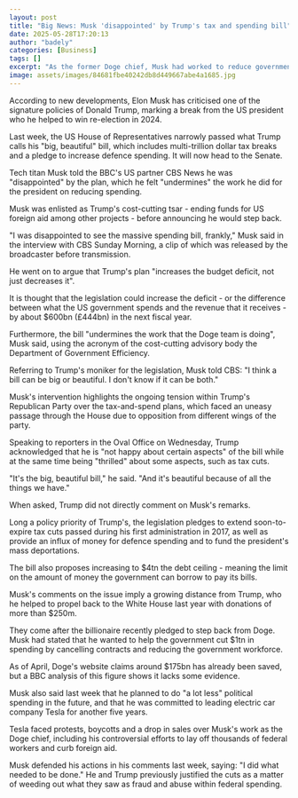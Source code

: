 ```yaml
---
layout: post
title: "Big News: Musk 'disappointed' by Trump's tax and spending bill"
date: 2025-05-28T17:20:13
author: "badely"
categories: [Business]
tags: []
excerpt: "As the former Doge chief, Musk had worked to reduce government spending which he says this bill contradicts."
image: assets/images/84681fbe40242db8d449667abe4a1685.jpg
---
```


According to new developments, Elon Musk has criticised one of the signature policies of Donald Trump, marking a break from the US president who he helped to win re-election in 2024. 

Last week, the US House of Representatives narrowly passed what Trump calls his "big, beautiful" bill, which includes multi-trillion dollar tax breaks and a pledge to increase defence spending. It will now head to the Senate.

Tech titan Musk told the BBC's US partner CBS News he was "disappointed" by the plan, which he felt "undermines" the work he did for the president on reducing spending.

Musk was enlisted as Trump's cost-cutting tsar - ending funds for US foreign aid among other projects - before announcing he would step back. 

"I was disappointed to see the massive spending bill, frankly," Musk said in the interview with CBS Sunday Morning, a clip of which was released by the broadcaster before transmission.

He went on to argue that Trump's plan "increases the budget deficit, not just decreases it". 

It is thought that the legislation could increase the deficit - or the difference between what the US government spends and the revenue that it receives - by about $600bn (£444bn) in the next fiscal year. 

Furthermore, the bill "undermines the work that the Doge team is doing", Musk said, using the acronym of the cost-cutting advisory body the Department of Government Efficiency. 

Referring to Trump's moniker for the legislation, Musk told CBS: "I think a bill can be big or beautiful. I don't know if it can be both."

Musk's intervention highlights the ongoing tension within Trump's Republican Party   over the tax-and-spend plans, which faced an uneasy passage through the House due to opposition from different wings of the party.

Speaking to reporters in the Oval Office on Wednesday, Trump acknowledged that he is "not happy about certain aspects" of the bill while at the same time being "thrilled" about some aspects, such as tax cuts. 

"It's the big, beautiful bill," he said. "And it's beautiful because of all the things we have." 

When asked, Trump did not directly comment on Musk's remarks. 

Long a policy priority of Trump's, the legislation pledges to extend soon-to-expire tax cuts passed during his first administration in 2017, as well as provide an influx of money for defence spending and to fund the president's mass deportations.

The bill also proposes increasing to $4tn the debt ceiling - meaning the limit on the amount of money the government can borrow to pay its bills.

Musk's comments on the issue imply a growing distance from Trump, who he helped to propel back to the White House last year with donations of more than $250m.

They come after the billionaire recently pledged to step back from Doge. Musk had stated that he wanted to help the government cut $1tn in spending by cancelling contracts and reducing the government workforce.

As of April, Doge's website claims around $175bn has already been saved, but a BBC analysis of this figure shows it lacks some evidence. 

Musk also said last week that he planned to do "a lot less" political spending in the future, and that he was committed to leading electric car company Tesla for another five years.

Tesla faced protests, boycotts and a drop in sales over Musk's work as the Doge chief, including his controversial efforts to lay off thousands of federal workers and curb foreign aid.

Musk defended his actions in his comments last week, saying: "I did what needed to be done." He and Trump previously justified the cuts as a matter of weeding out what they saw as fraud and abuse within federal spending.

